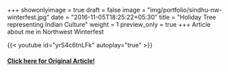 +++
showonlyimage = true
draft = false
image = "img/portfolio/sindhu-nw-winterfest.jpg"
date = "2016-11-05T18:25:22+05:30"
title = "Holiday Tree representing Indian Culture"
weight = 1
preview_only = true
+++
Article about me in Northwest Winterfest

{{< youtube id="yrS4c6tnLFk"  autoplay="true" >}}

#### **[Click here for Original Article!](https://northwestwinterfest.com/indian-painted-tree/)**